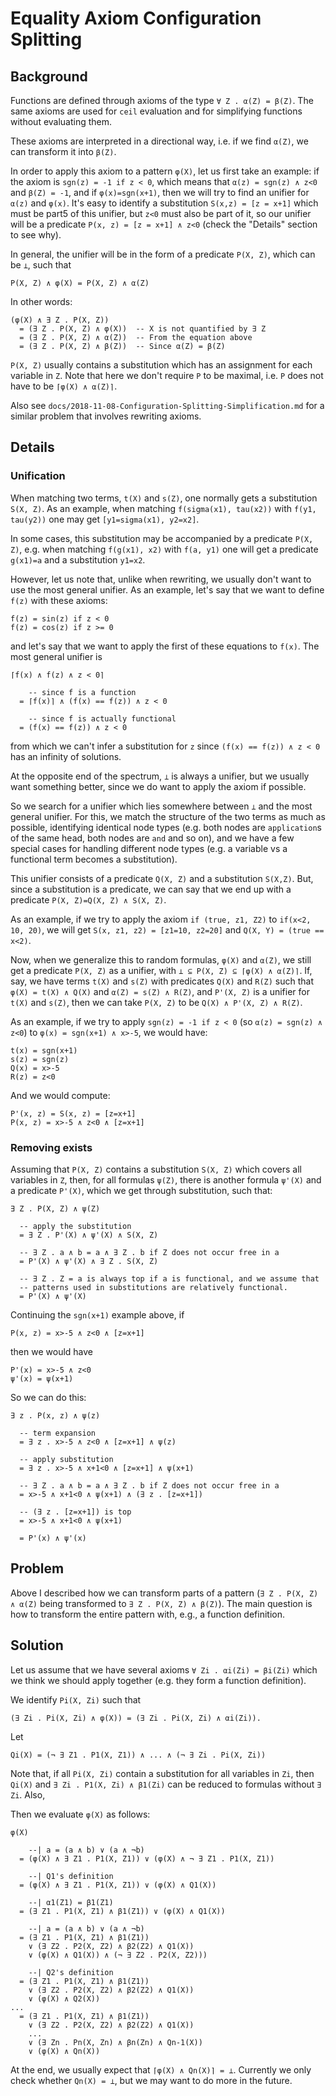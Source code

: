 Equality Axiom Configuration Splitting
======================================

Background
----------

Functions are defined through axioms of the type `∀ Z . α(Z) = β(Z)`. The same
axioms are used for `ceil` evaluation and for simplifying functions without
evaluating them.

These axioms are interpreted in a directional way, i.e. if we find `α(Z)`,
we can transform it into `β(Z)`.

In order to apply this axiom to a pattern `φ(X)`, let us first take an example:
if the axiom is `sgn(z) = -1 if z < 0`, which means that `α(z) = sgn(z) ∧ z<0`
and `β(Z) = -1`, and if `φ(x)=sgn(x+1)`, then we will try to find an unifier
for `α(z)` and `φ(x)`. It's easy to identify a substitution `S(x,z) = [z = x+1]`
which must be part5 of this unifier, but `z<0` must also be part of it, so our
unifier will be a predicate `P(x, z) = [z = x+1] ∧ z<0` (check the "Details"
section to see why).

In general, the unifier will be in the form of a predicate `P(X, Z)`, which can
be `⊥`, such that
```
P(X, Z) ∧ φ(X) = P(X, Z) ∧ α(Z)
```
In other words:
```
(φ(X) ∧ ∃ Z . P(X, Z))
  = (∃ Z . P(X, Z) ∧ φ(X))  -- X is not quantified by ∃ Z
  = (∃ Z . P(X, Z) ∧ α(Z))  -- From the equation above
  = (∃ Z . P(X, Z) ∧ β(Z))  -- Since α(Z) = β(Z)
```

`P(X, Z)` usually contains a substitution which has an assignment for each
variable in `Z`. Note that here we don't require `P` to be maximal,
i.e. `P` does not have to be `⌈φ(X) ∧ α(Z)⌉`.

Also see `docs/2018-11-08-Configuration-Splitting-Simplification.md` for a
similar problem that involves rewriting axioms.

Details
-------

### Unification

When matching two terms, `t(X)` and `s(Z)`, one normally gets a substitution
`S(X, Z)`. As an example, when matching `f(sigma(x1), tau(x2))` with
`f(y1, tau(y2))` one may get `[y1=sigma(x1), y2=x2]`.

In some cases, this substitution may be accompanied by a predicate `P(X, Z)`,
e.g. when matching `f(g(x1), x2)` with `f(a, y1)` one will get a predicate
`g(x1)=a` and a substitution `y1=x2`.

However, let us note that, unlike when rewriting, we usually don't want to
use the most general unifier. As an example, let's say that we want to define
`f(z)` with these axioms:
```
f(z) = sin(z) if z < 0
f(z) = cos(z) if z >= 0
```
and let's say that we want to apply the first of these equations to `f(x)`.
The most general unifier is
```
⌈f(x) ∧ f(z) ∧ z < 0⌉

    -- since f is a function
  = ⌈f(x)⌉ ∧ (f(x) == f(z)) ∧ z < 0

    -- since f is actually functional
  = (f(x) == f(z)) ∧ z < 0
```
from which we can't infer a substitution for `z` since `(f(x) == f(z)) ∧ z < 0`
has an infinity of solutions.

At the opposite end of the spectrum, `⊥` is always a unifier, but we usually
want something better, since we do want to apply the axiom if possible.

So we search for a unifier which lies somewhere between `⊥` and the most
general unifier. For this, we match the structure of the two terms as much as
possible, identifying identical node types (e.g. both nodes are `application`s
of the same head, both nodes are `and` and so on), and we have a few special
cases for handling different node types (e.g. a variable vs a functional term
becomes a substitution).

This unifier consists of a predicate `Q(X, Z)` and a substitution `S(X,Z)`.
But, since a substitution is a predicate, we can say that we end up with a
predicate `P(X, Z)=Q(X, Z) ∧ S(X, Z)`.

As an example, if we try to apply the axiom
`if (true, z1, Z2)` to `if(x<2, 10, 20)`, we will get
`S(x, z1, z2) = [z1=10, z2=20]` and `Q(X, Y) = (true == x<2)`.

Now, when we generalize this to random formulas, `φ(X)` and `α(Z)`, we still
get a predicate `P(X, Z)` as a unifier, with `⊥ ⊆ P(X, Z) ⊆ ⌈φ(X) ∧ α(Z)⌉`.
If, say, we have terms `t(X)` and `s(Z)` with predicates `Q(X)` and `R(Z)`
such that `φ(X) = t(X) ∧ Q(X)` and `α(Z) = s(Z) ∧ R(Z)`, and `P'(X, Z)` is
a unifier for `t(X)` and `s(Z)`, then we can take `P(X, Z)` to be
`Q(X) ∧ P'(X, Z) ∧ R(Z)`.

As an example, if we try to apply `sgn(z) = -1 if z < 0`
(so `α(z) = sgn(z) ∧ z<0`) to `φ(x) = sgn(x+1) ∧ x>-5`, we would have:
```
t(x) = sgn(x+1)
s(z) = sgn(z)
Q(x) = x>-5
R(z) = z<0
```
And we would compute:
```
P'(x, z) = S(x, z) = [z=x+1]
P(x, z) = x>-5 ∧ z<0 ∧ [z=x+1]
```

### Removing exists

Assuming that `P(X, Z)` contains a substitution `S(X, Z)` which covers all
variables in `Z`, then, for all formulas `ψ(Z)`, there is another formula
`ψ'(X)` and a predicate `P'(X)`, which we get through substitution, such that:

```
∃ Z . P(X, Z) ∧ ψ(Z)

  -- apply the substitution
  = ∃ Z . P'(X) ∧ ψ'(X) ∧ S(X, Z)

  -- ∃ Z . a ∧ b = a ∧ ∃ Z . b if Z does not occur free in a
  = P'(X) ∧ ψ'(X) ∧ ∃ Z . S(X, Z)

  -- ∃ Z . Z = a is always top if a is functional, and we assume that
  -- patterns used in substitutions are relatively functional.
  = P'(X) ∧ ψ'(X)
```

Continuing the `sgn(x+1)` example above, if
```
P(x, z) = x>-5 ∧ z<0 ∧ [z=x+1]
```
then we would have
```
P'(x) = x>-5 ∧ z<0
ψ'(x) = ψ(x+1)
```
So we can do this:
```
∃ z . P(x, z) ∧ ψ(z)

  -- term expansion
  = ∃ z . x>-5 ∧ z<0 ∧ [z=x+1] ∧ ψ(z)

  -- apply substitution
  = ∃ z . x>-5 ∧ x+1<0 ∧ [z=x+1] ∧ ψ(x+1)

  -- ∃ Z . a ∧ b = a ∧ ∃ Z . b if Z does not occur free in a
  = x>-5 ∧ x+1<0 ∧ ψ(x+1) ∧ (∃ z . [z=x+1])

  -- (∃ z . [z=x+1]) is top
  = x>-5 ∧ x+1<0 ∧ ψ(x+1)

  = P'(x) ∧ ψ'(x)
```

Problem
-------

Above I described how we can transform parts of a pattern
(`∃ Z . P(X, Z) ∧ α(Z)` being transformed to `∃ Z . P(X, Z) ∧ β(Z)`). The
main question is how to transform the entire pattern with, e.g., a function
definition.

Solution
--------

Let us assume that we have several axioms `∀ Zi . αi(Zi) = βi(Zi)` which we
think we should apply together (e.g. they form a function definition).

We identify `Pi(X, Zi)` such that
```
(∃ Zi . Pi(X, Zi) ∧ φ(X)) = (∃ Zi . Pi(X, Zi) ∧ αi(Zi)).
```
Let
```
Qi(X) = (¬ ∃ Z1 . P1(X, Z1)) ∧ ... ∧ (¬ ∃ Zi . Pi(X, Zi))
```

Note that, if all `Pi(X, Zi)` contain a substitution for all variables in `Zi`,
then `Qi(X)` and `∃ Zi . P1(X, Zi) ∧ β1(Zi)` can be reduced to formulas without
`∃ Zi`. Also,


Then we evaluate `φ(X)` as follows:
```
φ(X)

    --| a = (a ∧ b) ∨ (a ∧ ¬b)
  = (φ(X) ∧ ∃ Z1 . P1(X, Z1)) ∨ (φ(X) ∧ ¬ ∃ Z1 . P1(X, Z1))

    --| Q1's definition
  = (φ(X) ∧ ∃ Z1 . P1(X, Z1)) ∨ (φ(X) ∧ Q1(X))

    --| α1(Z1) = β1(Z1)
  = (∃ Z1 . P1(X, Z1) ∧ β1(Z1)) ∨ (φ(X) ∧ Q1(X))

    --| a = (a ∧ b) ∨ (a ∧ ¬b)
  = (∃ Z1 . P1(X, Z1) ∧ β1(Z1))
    ∨ (∃ Z2 . P2(X, Z2) ∧ β2(Z2) ∧ Q1(X))
    ∨ (φ(X) ∧ Q1(X)) ∧ (¬ ∃ Z2 . P2(X, Z2)))

    --| Q2's definition
  = (∃ Z1 . P1(X, Z1) ∧ β1(Z1))
    ∨ (∃ Z2 . P2(X, Z2) ∧ β2(Z2) ∧ Q1(X))
    ∨ (φ(X) ∧ Q2(X))
...
  = (∃ Z1 . P1(X, Z1) ∧ β1(Z1))
    ∨ (∃ Z2 . P2(X, Z2) ∧ β2(Z2) ∧ Q1(X))
    ...
    ∨ (∃ Zn . Pn(X, Zn) ∧ βn(Zn) ∧ Qn-1(X))
    ∨ (φ(X) ∧ Qn(X))
```

At the end, we usually expect that `⌈φ(X) ∧ Qn(X)⌉ = ⊥`. Currently
we only check whether `Qn(X) = ⊥`, but we may want to do more in the future.